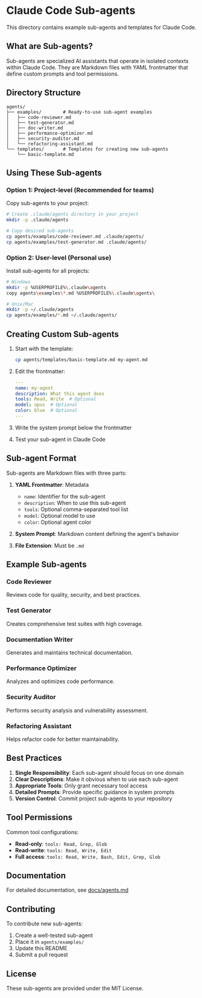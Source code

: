 # Claude Code Sub-agents

This directory contains example sub-agents and templates for Claude Code.

## What are Sub-agents?

Sub-agents are specialized AI assistants that operate in isolated contexts within Claude Code. They are Markdown files with YAML frontmatter that define custom prompts and tool permissions.

## Directory Structure

```text
agents/
├── examples/        # Ready-to-use sub-agent examples
│   ├── code-reviewer.md
│   ├── test-generator.md
│   ├── doc-writer.md
│   ├── performance-optimizer.md
│   ├── security-auditor.md
│   └── refactoring-assistant.md
└── templates/       # Templates for creating new sub-agents
    └── basic-template.md
```

## Using These Sub-agents

### Option 1: Project-level (Recommended for teams)

Copy sub-agents to your project:

```bash
# Create .claude/agents directory in your project
mkdir -p .claude/agents

# Copy desired sub-agents
cp agents/examples/code-reviewer.md .claude/agents/
cp agents/examples/test-generator.md .claude/agents/
```

### Option 2: User-level (Personal use)

Install sub-agents for all projects:

```bash
# Windows
mkdir -p %USERPROFILE%\.claude\agents
copy agents\examples\*.md %USERPROFILE%\.claude\agents\

# Unix/Mac
mkdir -p ~/.claude/agents
cp agents/examples/*.md ~/.claude/agents/
```

## Creating Custom Sub-agents

1. Start with the template:
   ```bash
   cp agents/templates/basic-template.md my-agent.md
   ```

2. Edit the frontmatter:
   ```yaml
   ---
   name: my-agent
   description: What this agent does
   tools: Read, Write  # Optional
   model: opus  # Optional
   color: blue  # Optional
   ---
   ```

3. Write the system prompt below the frontmatter

4. Test your sub-agent in Claude Code

## Sub-agent Format

Sub-agents are Markdown files with three parts:

1. **YAML Frontmatter**: Metadata
   - `name`: Identifier for the sub-agent
   - `description`: When to use this sub-agent
   - `tools`: Optional comma-separated tool list
   - `model`: Optional model to use
   - `color`: Optional agent color

2. **System Prompt**: Markdown content defining the agent's behavior

3. **File Extension**: Must be `.md`

## Example Sub-agents

### Code Reviewer
Reviews code for quality, security, and best practices.

### Test Generator
Creates comprehensive test suites with high coverage.

### Documentation Writer
Generates and maintains technical documentation.

### Performance Optimizer
Analyzes and optimizes code performance.

### Security Auditor
Performs security analysis and vulnerability assessment.

### Refactoring Assistant
Helps refactor code for better maintainability.

## Best Practices

1. **Single Responsibility**: Each sub-agent should focus on one domain
2. **Clear Descriptions**: Make it obvious when to use each sub-agent
3. **Appropriate Tools**: Only grant necessary tool access
4. **Detailed Prompts**: Provide specific guidance in system prompts
5. **Version Control**: Commit project sub-agents to your repository

## Tool Permissions

Common tool configurations:

- **Read-only**: `tools: Read, Grep, Glob`
- **Read-write**: `tools: Read, Write, Edit`
- **Full access**: `tools: Read, Write, Bash, Edit, Grep, Glob`

## Documentation

For detailed documentation, see [docs/agents.md](../docs/agents.md)

## Contributing

To contribute new sub-agents:

1. Create a well-tested sub-agent
2. Place it in `agents/examples/`
3. Update this README
4. Submit a pull request

## License

These sub-agents are provided under the MIT License.
